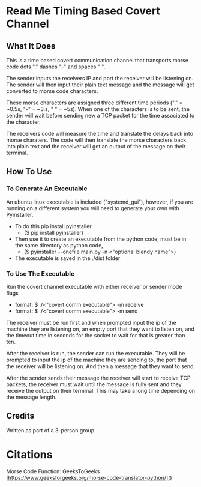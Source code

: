
# Read Me Timing Based Covert Channel

## What It Does

This is a time based covert communication channel that transports morse code dots "." dashes "-" and spaces " ".

The sender inputs the receivers IP and port the receiver will be listening on. The sender will then input their plain text message and the message will get converted to morse code characters.

These morse characters are assigned three different time periods ("." = ~0.5s, "-" = ~3.s, " " = ~5s). When one of the characters is to be sent, the sender will wait before sending new a TCP packet for the time associated to the character.

The receivers code will measure the time and translate the delays back into morse charaters. The code will then translate the morse characters back into plain text and the receiver will get an output of the message on their terminal.

## How To Use

### To Generate An Executable

An ubuntu linux executable is included ("systemd_gui"), however, if you are running on a different system you will need to generate your own with Pyinstaller.

- To do this pip install pyinstaller
  - ($ pip install pyinstaller)
- Then use it to create an executable from the python code, must be in the same directory as python code,
  - ($ pyinstaller --onefile main.py -n <"optional blendy name">)
- The executable is saved in the ./dist folder

### To Use The Executable

Run the covert channel executable with either receiver or sender mode flags

- format: $ ./<"covert comm executable"> -m receive
- format: $ ./<"covert comm executable"> -m send

The receiver must be run first and when prompted input the ip of the machine they are listening on, an empty port that they want to listen on, and the timeout time in seconds for the socket to wait for that is greater than ten.

After the receiver is run, the sender can run the executable. They will be prompted to input the ip of the machine they are sending to, the port that the receiver will be listening on. And then a message that they want to send.

After the sender sends their message the receiver will start to receive TCP packets, the receiver must wait until the message is fully sent and they receive the output on their terminal. This may take a long time depending on the message length.

## Credits
Written as part of a 3-person group.

# Citations

Morse Code Function: GeeksToGeeks [https://www.geeksforgeeks.org/morse-code-translator-python/]()
